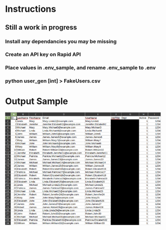 # Instructions

## Still a work in progress

### Install any dependancies you may be missing
### Create an API key on Rapid API
### Place values in .env_sample, and rename .env_sample to .env
### python user_gen [int] > FakeUsers.csv

# Output Sample
![General Idea of Output](/general_idea.png)
